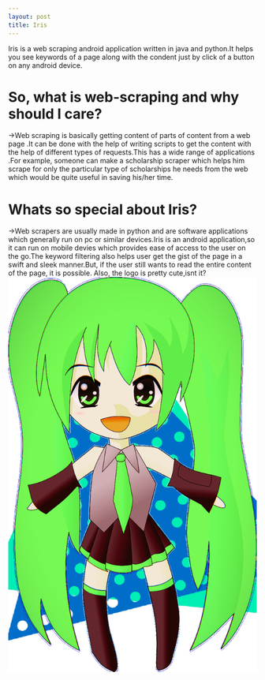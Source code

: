 ```yaml
---
layout: post
title: Iris
---
```

Iris is a web scraping android application written in java and python.It helps you see keywords of a page along with the condent just by click of a button on any android device.
# So, what is web-scraping and why should I care?
->Web scraping is basically getting content of parts of content from a web page .It can be done with the help of writing scripts to get the content with the help of different types of requests.This has a wide range of applications .For example, someone can make a scholarship scraper which helps him scrape for only the particular type of scholarships he needs from the web which would be quite useful in saving his/her time.
# Whats so special about Iris?
->Web scrapers are usually made in python and are software applications which generally run on pc or similar devices.Iris is an android application,so it can run on mobile devies which provides ease of access to the user on the go.The keyword filtering also helps user get the gist of the page in a swift and sleek manner.But, if the user still wants to read the entire content of the page, it is possible.
Also, the logo is pretty cute,isnt it?
![image_tpm](https://raw.githubusercontent.com/techathena//Iris/master/logo.png)


